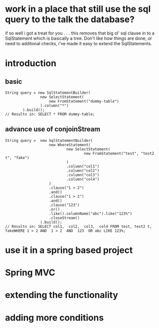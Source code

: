 # work in a place that still use the sql query to the talk the database?
if so well i got a treat for you . . . this removes that big ol' sql clause in to a SqlStatement which is basically a tree.
Don't like how things are done, or need to additonal checks, i've made it easy to extend the SqlStatements.

# introduction 
## basic 
```
String query = new SqlStatementBuilder(
                new SelectStatement(
                    new FromStatement("dummy-table")
                ).column("*")
        ).build();
// Results in: SELECT * FROM dummy-table;       
```
## advance use of conjoinStream
```
String query =  new SqlStatementBuilder(
                    new WhereStatement(
                            new SelectStatement(
                                    new FromStatement("test", "test2 t", "fake")
                            )
                            .column("col1")
                            .column("col2")
                            .column("col3")
                            .column("col4")
                    )
                    .clause("1 > 2")
                    .and()
                    .clause("1 > 2")
                    .and()
                    .clause("123")
                    .or()
                    .like().columnName("abc").like("123%")
                    .closeStream()
                ).build();
// Results in: SELECT col1,  col2,  col3,  col4 FROM test, test2 t, fakeWHERE 1 > 2 AND  1 > 2  AND  123  OR abc LIKE 123%;
```
# use it in a spring based project
# Spring MVC

# extending the functionality 

# adding more conditions
